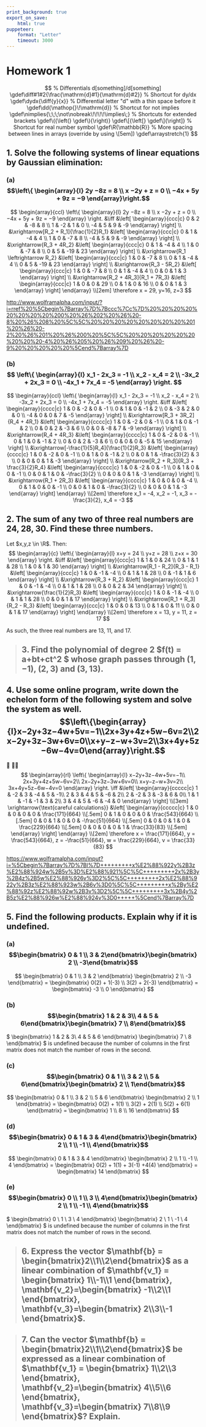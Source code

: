 ```yaml
---
print_background: true
export_on_save:
    html: true
puppeteer:
    format: "Letter"
    timeout: 3000
---
```


# Homework 1

$$
    % Differentials d[something]/d[something]
    \gdef\diff#1#2{\frac{\mathrm{d}#1}{\mathrm{d}#2}}
    % Shortcut for dy/dx
    \gdef\dydx{\diff{y}{x}}
    % Differential letter "d" with a thin space before it
    \gdef\dd{\mathop{}\!\mathrm{d}}
    % Shortcut for not implies
    \gdef\nimplies{\;\;\;\not\nobreak\!\!\!\!\implies\;}
    % Shortcuts for extended brackets
    \gdef\({\left(} \gdef\){\right)}
    \gdef\[{\left[} \gdef\]{\right]}
    % Shortcut for real number symbol
    \gdef\R{\mathbb{R}}
    % More spacing between lines in arrays (override by using \[5em])
    \gdef\arraystretch{1}
$$


## 1. Solve the following systems of linear equations by Gaussian elimination:

### (a) $$\left\{    \begin{array}{l}        2y −8z = 8 \\        x −2y + z = 0 \\        −4x + 5y + 9z = −9    \end{array}\right.$$

$$
\begin{array}{ccl}
    \left\{
        \begin{array}{l}
            2y −8z = 8 \\
            x −2y + z = 0 \\
            −4x + 5y + 9z = −9
        \end{array}
    \right.
    &\iff
    &\left[
        \begin{array}{ccc|c}
            0 & 2 & -8 & 8 \\
            1 & -2 & 1 & 0 \\
            -4 & 5 & 9 & -9
        \end{array}
    \right]
    \\
    &\xrightarrow[R_2 + R_1]{\frac{1}{2}R_1}
    &\left[
        \begin{array}{ccc|c}
            0 & 1 & -4 & 4 \\
            1 & 0 & -7 & 8 \\
            -4 & 5 & 9 & -9
        \end{array}
    \right]
    \\
    &\xrightarrow{R_3 + 4R_2}
    &\left[
        \begin{array}{ccc|c}
            0 & 1 & -4 & 4 \\
            1 & 0 & -7 & 8 \\
            0 & 5 & -19 & 23
        \end{array}
    \right]
    \\
    &\xrightarrow{R_1 \leftrightarrow R_2}
    &\left[
        \begin{array}{ccc|c}
            1 & 0 & -7 & 8 \\
            0 & 1 & -4 & 4 \\
            0 & 5 & -19 & 23
        \end{array}
    \right]
    \\
    &\xrightarrow{R_3 - 5R_2}
    &\left[
        \begin{array}{ccc|c}
            1 & 0 & -7 & 8 \\
            0 & 1 & -4 & 4 \\
            0 & 0 & 1 & 3
        \end{array}
    \right]
    \\
    &\xrightarrow[R_2 + 4R_3]{R_1 + 7R_3}
    &\left[
        \begin{array}{ccc|c}
            1 & 0 & 0 & 29 \\
            0 & 1 & 0 & 16 \\
            0 & 0 & 1 & 3
        \end{array}
    \right]
\end{array}
\\[2em]
\therefore x = 29, y=16, z=3
$$

http://www.wolframalpha.com/input/?i=rref%20%5Cbegin%7Barray%7D%7Bccc%7Cc%7D%20%20%20%20%20%20%20%20%200%20%26%202%20%26%20-8%20%26%208%20%5C%5C%20%20%20%20%20%20%20%20%201%20%26%20-2%20%26%201%20%26%200%20%5C%5C%20%20%20%20%20%20%20%20%20-4%20%26%205%20%26%209%20%26%20-9%20%20%20%20%20%5Cend%7Barray%7D


### (b) $$ \left\{     \begin{array}{l}     x_1 - 2x_3 = -1 \\     x_2 - x_4 = 2 \\     -3x_2 + 2x_3 = 0 \\     -4x_1 + 7x_4 = -5 \end{array} \right. $$


$$
\begin{array}{ccl}
    \left\{
        \begin{array}{l}
            x_1 - 2x_3 = -1 \\
            x_2 - x_4 = 2 \\
            -3x_2 + 2x_3 = 0 \\
            -4x_1 + 7x_4 = -5
        \end{array}
    \right.
    &\iff
    &\left[
        \begin{array}{cccc|c}
            1 & 0 & -2 & 0 & -1 \\
            0 & 1 & 0 & -1 & 2 \\
            0 & -3 & 2 & 0 & 0 \\
            -4 & 0 & 0 & 7 & -5
        \end{array}
    \right]
    \\
    &\xrightarrow[R_3 + 3R_2]{R_4 + 4R_1}
    &\left[
        \begin{array}{cccc|c}
            1 & 0 & -2 & 0 & -1 \\
            0 & 1 & 0 & -1 & 2 \\
            0 & 0 & 2 & -3 & 6 \\
            0 & 0 & -8 & 7 & -9
        \end{array}
    \right]
    \\
    &\xrightarrow{R_4 + 4R_3}
    &\left[
        \begin{array}{cccc|c}
            1 & 0 & -2 & 0 & -1 \\
            0 & 1 & 0 & -1 & 2 \\
            0 & 0 & 2 & -3 & 6 \\
            0 & 0 & 0 & -5 & 15
        \end{array}
    \right]
    \\
    &\xrightarrow[-\frac{1}{5}R_4]{\frac{1}{2}R_3}
    &\left[
        \begin{array}{cccc|c}
            1 & 0 & -2 & 0 & -1 \\
            0 & 1 & 0 & -1 & 2 \\
            0 & 0 & 1 & -\frac{3}{2} & 3 \\
            0 & 0 & 0 & 1 & -3
        \end{array}
    \right]
    \\
    &\xrightarrow[R_2 + R_3]{R_3 + \frac{3}{2}R_4}
    &\left[
        \begin{array}{cccc|c}
            1 & 0 & -2 & 0 & -1 \\
            0 & 1 & 0 & 0 & -1 \\
            0 & 0 & 1 & 0 & -\frac{3}{2} \\
            0 & 0 & 0 & 1 & -3
        \end{array}
    \right]
    \\
    &\xrightarrow{R_1 + 2R_3}
    &\left[
        \begin{array}{cccc|c}
            1 & 0 & 0 & 0 & -4 \\
            0 & 1 & 0 & 0 & -1 \\
            0 & 0 & 1 & 0 & -\frac{3}{2} \\
            0 & 0 & 0 & 1 & -3
        \end{array}
    \right]
\end{array}
\\[2em]
\therefore x_1 = -4, x_2 = -1, x_3 = -\frac{3}{2}, x_4 = -3
$$

## 2. The sum of any two of three real numbers are $24$, $28$, $30$. Find these three numbers.

Let $x,y,z \in \R$. Then:
$$
\begin{array}{c}
    \left\{
        \begin{array}{l}
            x+y = 24 \\
            y+z = 28 \\
            z+x = 30
        \end{array}
    \right.
    &\iff
    &\left[
        \begin{array}{ccc|c}
            1 & 1 & 0 & 24 \\
            0 & 1 & 1 & 28 \\
            1 & 0 & 1 & 30
        \end{array}
    \right]
    \\
    &\xrightarrow[R_1 - R_2]{R_3 - R_1}
    &\left[
        \begin{array}{ccc|c}
            1 & 0 & -1 & -4 \\
            0 & 1 & 1 & 28 \\
            0 & -1 & 1 & 6
        \end{array}
    \right]
    \\
    &\xrightarrow{R_3 + R_2}
    &\left[
        \begin{array}{ccc|c}
            1 & 0 & -1 & -4 \\
            0 & 1 & 1 & 28 \\
            0 & 0 & 2 & 34
        \end{array}
    \right]
    \\
    &\xrightarrow{\frac{1}{2}R_3}
    &\left[
        \begin{array}{ccc|c}
            1 & 0 & -1 & -4 \\
            0 & 1 & 1 & 28 \\
            0 & 0 & 1 & 17
        \end{array}
    \right]
    \\
    &\xrightarrow[R_1 + R_3]{R_2 - R_3}
    &\left[
        \begin{array}{ccc|c}
            1 & 0 & 0 & 13 \\
            0 & 1 & 0 & 11 \\
            0 & 0 & 1 & 17
        \end{array}
    \right]
\end{array}
\\[2em]
\therefore x = 13, y = 11, z = 17
$$

As such, the three real numbers are $13$, $11$, and $17$.


> ## 3. Find the polynomial of degree 2 $f(t) = a+bt+ct^2 $ whose graph passes through $(1, −1)$, $(2, 3)$ and $(3, 13)$.


## 4. Use some online program, write down the echelon form of the following system and solve the system as well. $$\left\{\begin{array}{l}x−2y+3z−4w+5v=−1\\2x+3y+4z+5w−6v=2\\2x−2y+3z−3w+6v=0\\x+y−z−w+3v=2\\3x+4y+5z−6w−4v=0\end{array}\right.$$
 
$$
\begin{array}{rl}
    \left\{
    \begin{array}{l}
        x−2y+3z−4w+5v=−1\\
        2x+3y+4z+5w−6v=2\\
        2x−2y+3z−3w+6v=0\\
        x+y−z−w+3v=2\\
        3x+4y+5z−6w−4v=0
    \end{array}
    \right.
    \iff
    &\left[
        \begin{array}{ccccc|c}
            1 & -2 & 3 & -4 & 5 & -1\\
            2 & 3 & 4 & 5 & -6 & 2\\
            2 & -2 & 3 & -3 & 6 & 0\\
            1 & 1 & -1 & -1 & 3 & 2\\
            3 & 4 & 5 & -6 & -4 & 0
        \end{array}
    \right]
   \\[3em]
   \xrightarrow{\text{careful calculations}}
    &\left[
        \begin{array}{ccccc|c}
            1 & 0 & 0 & 0 & 0 & \frac{171}{664} \\[.5em]
            0 & 1 & 0 & 0 & 0 &  \frac{543}{664} \\[.5em]
            0 & 0 & 1 & 0 & 0 &  -\frac{51}{664} \\[.5em]
            0 & 0 & 0 & 1 & 0 &  \frac{229}{664} \\[.5em]
            0 & 0 & 0 & 0 & 1 &  \frac{33}{83} \\[.5em]
        \end{array}
    \right]
\end{array}
\\[2em]
\therefore x = \frac{171}{664},
y = \frac{543}{664},
z = -\frac{51}{664},
w = \frac{229}{664},
v = \frac{33}{83}
$$

https://www.wolframalpha.com/input?i=%5Cbegin%7Barray%7D%7Bl%7D+++++++++x%E2%88%922y%2B3z%E2%88%924w%2B5v%3D%E2%88%921%5C%5C+++++++++2x%2B3y%2B4z%2B5w%E2%88%926v%3D2%5C%5C+++++++++2x%E2%88%922y%2B3z%E2%88%923w%2B6v%3D0%5C%5C+++++++++x%2By%E2%88%92z%E2%88%92w%2B3v%3D2%5C%5C+++++++++3x%2B4y%2B5z%E2%88%926w%E2%88%924v%3D0+++++%5Cend%7Barray%7D


## 5. Find the following products. Explain why if it is undefined.

### (a) $$\begin{bmatrix}    0 & 1 \\    3 & 2\end{bmatrix}\begin{bmatrix}    2 \\    -3\end{bmatrix}$$

$$
\begin{bmatrix}
    0 & 1 \\
    3 & 2
\end{bmatrix}
\begin{bmatrix}
    2 \\
    -3
\end{bmatrix} =
\begin{bmatrix}
    0(2) + 1(-3) \\
    3(2) + 2(-3)
\end{bmatrix} =
\begin{bmatrix}
    -3 \\
    0
\end{bmatrix}
$$


### (b) $$\begin{bmatrix}    1 & 2 & 3\\    4 & 5 & 6\end{bmatrix}\begin{bmatrix}    7 \\    8\end{bmatrix}$$

$
\begin{bmatrix}
    1 & 2 & 3\\
    4 & 5 & 6
\end{bmatrix}
\begin{bmatrix}
    7 \\
    8
\end{bmatrix}
$ is undefined because the number of columns in the first matrix does not match the number of rows in the second.


### (c\) $$\begin{bmatrix}    0 & 1 \\    3 & 2 \\    5 & 6\end{bmatrix}\begin{bmatrix}    2 \\    1\end{bmatrix}$$

$$
\begin{bmatrix}
    0 & 1 \\
    3 & 2 \\
    5 & 6
\end{bmatrix}
\begin{bmatrix}
    2 \\
    1
\end{bmatrix} =
\begin{bmatrix}
    0(2) + 1(1) \\
    3(2) + 2(1) \\
    5(2) + 6(1)
\end{bmatrix} =
\begin{bmatrix}
    1 \\
    8 \\
    16
\end{bmatrix}
$$

### (d) $$\begin{bmatrix}    0 & 1 & 3 & 4\end{bmatrix}\begin{bmatrix}    2 \\    1 \\    -1 \\    4\end{bmatrix}$$

$$
\begin{bmatrix}
    0 & 1 & 3 & 4
\end{bmatrix}
\begin{bmatrix}
    2 \\
    1 \\
    -1 \\
    4
\end{bmatrix} =
\begin{bmatrix}
    0(2) + 1(1) + 3(-1) +4(4)
\end{bmatrix} =
\begin{bmatrix}
    14
\end{bmatrix}
$$

### (e) $$\begin{bmatrix}    0 \\    1 \\    3 \\    4\end{bmatrix}\begin{bmatrix}    2 \\    1 \\    -1 \\    4\end{bmatrix}$$


$
\begin{bmatrix}
    0 \\
    1 \\
    3 \\
    4
\end{bmatrix}
\begin{bmatrix}
    2 \\
    1 \\
    -1 \\
    4
\end{bmatrix}
$ is undefined because the number of columns in the first matrix does not match the number of rows in the second.


> ## 6. Express the vector $\mathbf{b} = \begin{bmatrix}2\\1\\2\end{bmatrix}$ as a linear combination of $\mathbf{v_1} = \begin{bmatrix}  1\\-1\\1 \end{bmatrix}, \mathbf{v_2}=\begin{bmatrix}  -1\\2\\1 \end{bmatrix}, \mathbf{v_3}=\begin{bmatrix}  2\\3\\-1 \end{bmatrix}$.

> ## 7. Can the vector $\mathbf{b} = \begin{bmatrix}2\\1\\2\end{bmatrix}$ be expressed as a linear combination of $\mathbf{v_1} = \begin{bmatrix}  1\\2\\3 \end{bmatrix}, \mathbf{v_2}=\begin{bmatrix}  4\\5\\6 \end{bmatrix}, \mathbf{v_3}=\begin{bmatrix}  7\\8\\9 \end{bmatrix}$? Explain.
